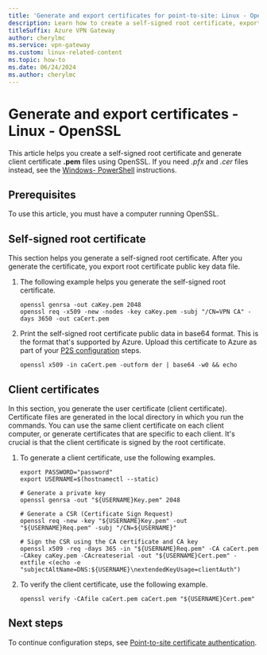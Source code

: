 ```yaml
---
title: 'Generate and export certificates for point-to-site: Linux - OpenSSL'
description: Learn how to create a self-signed root certificate, export the public key, and generate client certificates using OpenSSL.
titleSuffix: Azure VPN Gateway
author: cherylmc
ms.service: vpn-gateway
ms.custom: linux-related-content
ms.topic: how-to
ms.date: 06/24/2024
ms.author: cherylmc
---
```

# Generate and export certificates - Linux - OpenSSL

This article helps you create a self-signed root certificate and generate client certificate **.pem** files using OpenSSL. If you need *.pfx* and *.cer* files instead, see the [Windows- PowerShell](vpn-gateway-certificates-point-to-site.md) instructions.

## Prerequisites

To use this article, you must have a computer running OpenSSL.

## Self-signed root certificate

This section helps you generate a self-signed root certificate. After you generate the certificate, you export root certificate public key data file.

1. The following example helps you generate the self-signed root certificate.

   ```CLI
   openssl genrsa -out caKey.pem 2048
   openssl req -x509 -new -nodes -key caKey.pem -subj "/CN=VPN CA" -days 3650 -out caCert.pem
   ```

1. Print the self-signed root certificate public data in base64 format. This is the format that's supported by Azure. Upload this certificate to Azure as part of your [P2S configuration](vpn-gateway-howto-point-to-site-resource-manager-portal.md#uploadfile) steps.

   ```CLI
   openssl x509 -in caCert.pem -outform der | base64 -w0 && echo
   ```

## Client certificates

In this section, you generate the user certificate (client certificate). Certificate files are generated in the local directory in which you run the commands. You can use the same client certificate on each client computer, or generate certificates that are specific to each client. It's crucial is that the client certificate is signed by the root certificate.

1. To generate a client certificate, use the following examples.

   ```CLI
   export PASSWORD="password"
   export USERNAME=$(hostnamectl --static)
 
   # Generate a private key
   openssl genrsa -out "${USERNAME}Key.pem" 2048
 
   # Generate a CSR (Certificate Sign Request)
   openssl req -new -key "${USERNAME}Key.pem" -out "${USERNAME}Req.pem" -subj "/CN=${USERNAME}"
 
   # Sign the CSR using the CA certificate and CA key
   openssl x509 -req -days 365 -in "${USERNAME}Req.pem" -CA caCert.pem -CAkey caKey.pem -CAcreateserial -out "${USERNAME}Cert.pem" -extfile <(echo -e "subjectAltName=DNS:${USERNAME}\nextendedKeyUsage=clientAuth")
   ```

1. To verify the client certificate, use the following example.

   ```CLI
   openssl verify -CAfile caCert.pem caCert.pem "${USERNAME}Cert.pem"
   ```

## Next steps

To continue configuration steps, see [Point-to-site certificate authentication](vpn-gateway-howto-point-to-site-resource-manager-portal.md#uploadfile).

